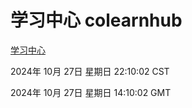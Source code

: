 # 学习中心 colearnhub
[学习中心](http://219.139.197.74:56308/colearnhub/)

2024年 10月 27日 星期日 22:10:02 CST

2024年 10月 27日 星期日 14:10:02 GMT
